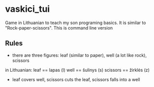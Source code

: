 # vaskici_tui
Game in Lithuanian to teach my son programing basics. It is similar to "Rock-paper-scissors". This is command line version

## Rules
* there are three figures: leaf (similar to paper), well (a lot like rock), scissors
  
in Lithuanian:
    leaf == lapas (l)
    well == šulinys (s)
    scissors == žirklės (z)

* leaf covers well, scissors cuts the leaf, scissors falls into a well

